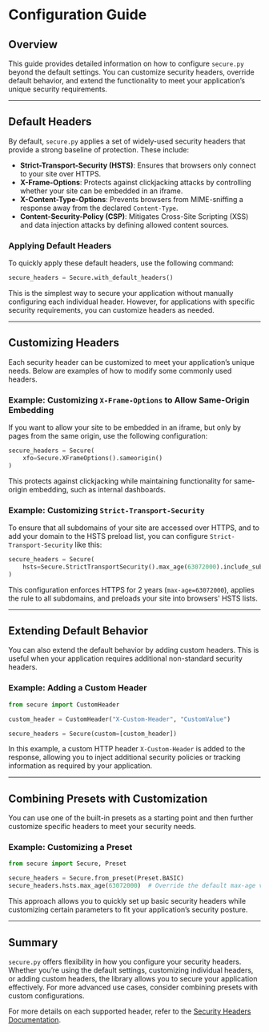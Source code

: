 # Configuration Guide

## Overview

This guide provides detailed information on how to configure `secure.py` beyond the default settings. You can customize security headers, override default behavior, and extend the functionality to meet your application’s unique security requirements.

---

## Default Headers

By default, `secure.py` applies a set of widely-used security headers that provide a strong baseline of protection. These include:

- **Strict-Transport-Security (HSTS)**: Ensures that browsers only connect to your site over HTTPS.
- **X-Frame-Options**: Protects against clickjacking attacks by controlling whether your site can be embedded in an iframe.
- **X-Content-Type-Options**: Prevents browsers from MIME-sniffing a response away from the declared `Content-Type`.
- **Content-Security-Policy (CSP)**: Mitigates Cross-Site Scripting (XSS) and data injection attacks by defining allowed content sources.

### Applying Default Headers

To quickly apply these default headers, use the following command:

```python
secure_headers = Secure.with_default_headers()
```

This is the simplest way to secure your application without manually configuring each individual header. However, for applications with specific security requirements, you can customize headers as needed.

---

## Customizing Headers

Each security header can be customized to meet your application’s unique needs. Below are examples of how to modify some commonly used headers.

### Example: Customizing `X-Frame-Options` to Allow Same-Origin Embedding

If you want to allow your site to be embedded in an iframe, but only by pages from the same origin, use the following configuration:

```python
secure_headers = Secure(
    xfo=Secure.XFrameOptions().sameorigin()
)
```

This protects against clickjacking while maintaining functionality for same-origin embedding, such as internal dashboards.

### Example: Customizing `Strict-Transport-Security`

To ensure that all subdomains of your site are accessed over HTTPS, and to add your domain to the HSTS preload list, you can configure `Strict-Transport-Security` like this:

```python
secure_headers = Secure(
    hsts=Secure.StrictTransportSecurity().max_age(63072000).include_subdomains().preload()
)
```

This configuration enforces HTTPS for 2 years (`max-age=63072000`), applies the rule to all subdomains, and preloads your site into browsers' HSTS lists.

---

## Extending Default Behavior

You can also extend the default behavior by adding custom headers. This is useful when your application requires additional non-standard security headers.

### Example: Adding a Custom Header

```python
from secure import CustomHeader

custom_header = CustomHeader("X-Custom-Header", "CustomValue")

secure_headers = Secure(custom=[custom_header])
```

In this example, a custom HTTP header `X-Custom-Header` is added to the response, allowing you to inject additional security policies or tracking information as required by your application.

---

## Combining Presets with Customization

You can use one of the built-in presets as a starting point and then further customize specific headers to meet your security needs.

### Example: Customizing a Preset

```python
from secure import Secure, Preset

secure_headers = Secure.from_preset(Preset.BASIC)
secure_headers.hsts.max_age(63072000)  # Override the default max-age value
```

This approach allows you to quickly set up basic security headers while customizing certain parameters to fit your application’s security posture.

---

## Summary

`secure.py` offers flexibility in how you configure your security headers. Whether you’re using the default settings, customizing individual headers, or adding custom headers, the library allows you to secure your application effectively. For more advanced use cases, consider combining presets with custom configurations.

For more details on each supported header, refer to the [Security Headers Documentation](./headers).
